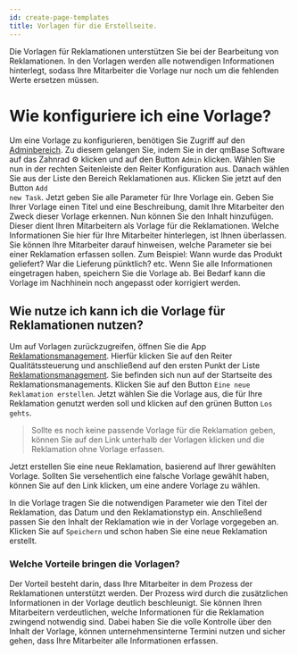 ```yaml
---
id: create-page-templates
title: Vorlagen für die Erstellseite.
---
```

Die Vorlagen für Reklamationen unterstützen Sie bei der Bearbeitung von Reklamationen. In den Vorlagen werden alle notwendigen Informationen hinterlegt, sodass Ihre Mitarbeiter die Vorlage nur noch um die fehlenden Werte ersetzen müssen. 

# Wie konfiguriere ich eine Vorlage?
Um eine Vorlage zu konfigurieren, benötigen Sie Zugriff auf den [Adminbereich](/docs/faqs/admin.mdx). Zu diesem gelangen Sie, indem Sie in der qmBase Software auf das Zahnrad :gear: klicken und auf den Button <code>Admin</code>  klicken. Wählen Sie nun in der rechten Seitenleiste den Reiter Konfiguration aus. Danach wählen Sie aus der Liste den Bereich Reklamationen aus. Klicken Sie jetzt auf den Button <code>Add new Task</code>. 
Jetzt geben Sie alle Parameter für Ihre Vorlage ein. Geben Sie Ihrer Vorlage einen Titel und eine Beschreibung, damit Ihre Mitarbeiter den Zweck dieser Vorlage erkennen. Nun können Sie den Inhalt hinzufügen. Dieser dient Ihren Mitarbeitern als Vorlage für die Reklamationen. Welche Informationen Sie hier für Ihre Mitarbeiter hinterlegen, ist Ihnen überlassen. Sie können Ihre Mitarbeiter darauf hinweisen, welche Parameter sie bei einer Reklamation erfassen sollen. Zum Beispiel: Wann wurde das Produkt geliefert? War die Lieferung pünktlich? etc. 
Wenn Sie alle Informationen eingetragen haben, speichern Sie die Vorlage ab. Bei Bedarf kann die Vorlage im Nachhinein noch angepasst oder korrigiert werden. 

## Wie nutze ich kann ich die Vorlage für Reklamationen nutzen? 
Um auf Vorlagen zurückzugreifen, öffnen Sie die App [Reklamationsmanagement]( /docs/faqs/claim-management.md). Hierfür klicken Sie auf den Reiter Qualitätssteuerung und anschließend auf den ersten Punkt der Liste [Reklamationsmanagement]( /docs/faqs/claim-management.md). Sie befinden sich nun auf der Startseite des Reklamationsmanagements. Klicken Sie auf den Button <code>Eine neue Reklamation erstellen</code>. Jetzt wählen Sie die Vorlage aus, die für Ihre Reklamation genutzt werden soll und klicken auf den grünen Button <code>Los gehts</code>. 

> Sollte es noch keine passende Vorlage für die Reklamation geben, können Sie auf den Link unterhalb der Vorlagen klicken und die Reklamation ohne Vorlage erfassen. 

Jetzt erstellen Sie eine neue Reklamation, basierend auf Ihrer gewählten Vorlage. Sollten Sie versehentlich eine falsche Vorlage gewählt haben, können Sie auf den Link klicken, um eine andere Vorlage zu wählen. 

In die Vorlage tragen Sie die notwendigen Parameter wie den Titel der Reklamation, das Datum und den Reklamationstyp ein. Anschließend passen Sie den Inhalt der Reklamation wie in der Vorlage vorgegeben an. Klicken Sie auf <code>Speichern</code> und schon haben Sie eine neue Reklamation erstellt. 

### Welche Vorteile bringen die Vorlagen? 
Der Vorteil besteht darin, dass Ihre Mitarbeiter in dem Prozess der Reklamationen unterstützt werden. Der Prozess wird durch die zusätzlichen Informationen in der Vorlage deutlich beschleunigt. Sie können Ihren Mitarbeitern verdeutlichen, welche Informationen für die Reklamation zwingend notwendig sind. Dabei haben Sie die volle Kontrolle über den Inhalt der Vorlage, können unternehmensinterne Termini nutzen und sicher gehen, dass Ihre Mitarbeiter alle Informationen erfassen. 
